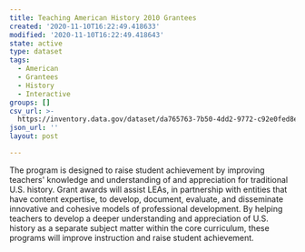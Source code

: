 ```yaml
---
title: Teaching American History 2010 Grantees
created: '2020-11-10T16:22:49.418633'
modified: '2020-11-10T16:22:49.418643'
state: active
type: dataset
tags:
  - American
  - Grantees
  - History
  - Interactive
groups: []
csv_url: >-
  https://inventory.data.gov/dataset/da765763-7b50-4dd2-9772-c92e0fed8e1a/resource/411d25bd-ac44-4d90-99a0-c65670628afd/download/userssharedsdfteachingamericanhistory2010grantees.csv
json_url: ''
layout: post

---
```

The program is designed to raise student achievement by improving teachers' knowledge and understanding of and appreciation for traditional U.S. history. Grant awards will assist LEAs, in partnership with entities that have content expertise, to develop, document, evaluate, and disseminate innovative and cohesive models of professional development. By helping teachers to develop a deeper understanding and appreciation of U.S. history as a separate subject matter within the core curriculum, these programs will improve instruction and raise student achievement.

